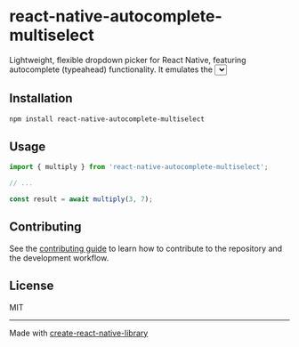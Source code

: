 # react-native-autocomplete-multiselect

Lightweight, flexible dropdown picker for React Native, featuring autocomplete (typeahead) functionality. It emulates the <select> interfaces for each platform, making it ideal for use cases like tagging, contact lists, country selection, or any functionality requiring list-based selection.

## Installation

```sh
npm install react-native-autocomplete-multiselect
```

## Usage


```js
import { multiply } from 'react-native-autocomplete-multiselect';

// ...

const result = await multiply(3, 7);
```


## Contributing

See the [contributing guide](CONTRIBUTING.md) to learn how to contribute to the repository and the development workflow.

## License

MIT

---

Made with [create-react-native-library](https://github.com/callstack/react-native-builder-bob)
